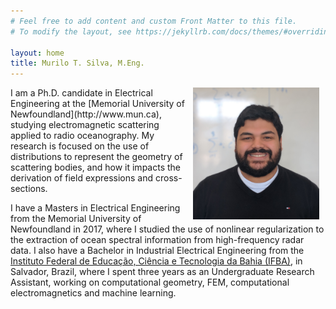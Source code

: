 ```yaml
---
# Feel free to add content and custom Front Matter to this file.
# To modify the layout, see https://jekyllrb.com/docs/themes/#overriding-theme-defaults

layout: home
title: Murilo T. Silva, M.Eng.
---
```



<img align="right" width="40%" hspace="10" src="figs/profile.jpg" />
I am a Ph.D. candidate in Electrical Engineering at the [Memorial University of Newfoundland](http://www.mun.ca), studying electromagnetic scattering applied to radio oceanography. My research is focused on the use of distributions to represent the geometry of scattering bodies, and how it impacts the derivation of field expressions and cross-sections.

I have a Masters in Electrical Engineering from the Memorial University of Newfoundland in 2017, where I studied the use of nonlinear regularization to the extraction of ocean spectral information from high-frequency radar data. I also have a Bachelor in Industrial Electrical Engineering from the [Instituto Federal de Educação, Ciência e Tecnologia da Bahia (IFBA)](http://www.ifba.edu.br), in Salvador, Brazil, where I spent three years as an Undergraduate Research Assistant, working on computational geometry, FEM, computational electromagnetics and machine learning. 
